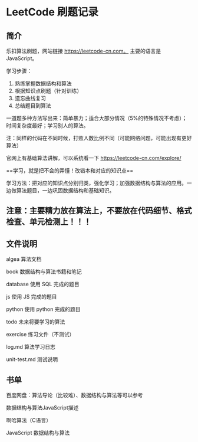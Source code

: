 # LeetCode 刷题记录

## 简介

乐扣算法刷题，网站链接 https://leetcode-cn.com。 主要的语言是 JavaScript。

学习步骤：

1. 熟练掌握数据结构和算法
2. 根据知识点刷题（针对训练）
3. 遗忘曲线复习
4. 总结题目到算法

一道题多种方法写出来：简单暴力；适合大部分情况（5%的特殊情况不考虑）；时间复杂度最好；学习别人的算法。

注：同样的代码在不同时候，打败人数比例不同（可能网络问题，可能出现有更好算法）

官网上有基础算法讲解，可以系统看一下 https://leetcode-cn.com/explore/

==学习，就是把不会的弄懂！改错本和对应的知识点==

学习方法：把对应的知识点分别归类，强化学习；加强数据结构与算法的应用。一边做算法题目，一边巩固数据结构和基础知识。

## 注意：主要精力放在算法上，不要放在代码细节、格式检查、单元检测上！！！

## 文件说明

algea 算法文档

book 数据结构与算法书籍和笔记

database 使用 SQL 完成的题目

js 使用 JS 完成的题目

python 使用 python 完成的题目

todo 未来将要学习的算法

exercise 练习文件（不测试）

log.md 算法学习日志

unit-test.md 测试说明

## 书单

百度网盘：算法导论（比较难）、数据结构与算法等可以参考

数据结构与算法JavaScript描述

啊哈算法（C语言）

JavaScript 数据结构与算法
